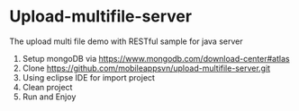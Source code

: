 # Upload-multifile-server
The upload multi file demo with RESTful sample for java server

1. Setup mongoDB via https://www.mongodb.com/download-center#atlas
2. Clone https://github.com/mobileappsvn/upload-multifile-server.git
3. Using eclipse IDE for import project
4. Clean project
5. Run and Enjoy
